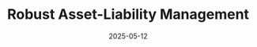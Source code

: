 ---
title: "Robust Asset-Liability Management"
collection: publications
link: https://arxiv.org/abs/2310.00553
slides: https://alexisakira.github.io/files/slides/slides_ALM.pdf
date: 2025-05-12
coauthor: "Tjeerd de Vries"
---